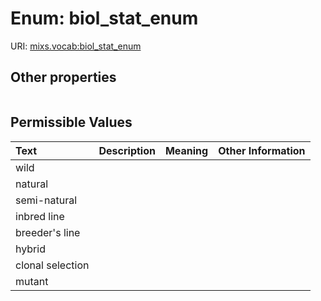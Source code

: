 
# Enum: biol_stat_enum




URI: [mixs.vocab:biol_stat_enum](https://w3id.org/mixs/vocab/biol_stat_enum)


## Other properties

|  |  |  |
| --- | --- | --- |

## Permissible Values

| Text | Description | Meaning | Other Information |
| :--- | :---: | :---: | ---: |
| wild |  |  |  |
| natural |  |  |  |
| semi-natural |  |  |  |
| inbred line |  |  |  |
| breeder's line |  |  |  |
| hybrid |  |  |  |
| clonal selection |  |  |  |
| mutant |  |  |  |

